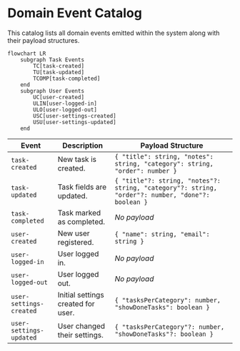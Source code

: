 # Domain Event Catalog

This catalog lists all domain events emitted within the system along with their payload structures.

```mermaid
flowchart LR
    subgraph Task Events
        TC[task-created]
        TU[task-updated]
        TCOMP[task-completed]
    end
    subgraph User Events
        UC[user-created]
        ULIN[user-logged-in]
        ULO[user-logged-out]
        USC[user-settings-created]
        USU[user-settings-updated]
    end
```

| Event | Description | Payload Structure |
|-------|-------------|------------------|
| `task-created` | New task is created. | `{ "title": string, "notes": string, "category": string, "order": number }` |
| `task-updated` | Task fields are updated. | `{ "title"?: string, "notes"?: string, "category"?: string, "order"?: number, "done"?: boolean }` |
| `task-completed` | Task marked as completed. | _No payload_ |
| `user-created` | New user registered. | `{ "name": string, "email": string }` |
| `user-logged-in` | User logged in. | _No payload_ |
| `user-logged-out` | User logged out. | _No payload_ |
| `user-settings-created` | Initial settings created for user. | `{ "tasksPerCategory": number, "showDoneTasks": boolean }` |
| `user-settings-updated` | User changed their settings. | `{ "tasksPerCategory"?: number, "showDoneTasks"?: boolean }` |

